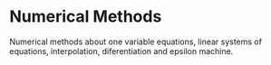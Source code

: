# Numerical Methods

Numerical methods about one variable equations, linear systems of equations, interpolation, diferentiation and epsilon machine.
